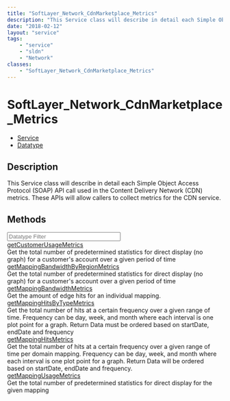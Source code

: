 ```yaml
---
title: "SoftLayer_Network_CdnMarketplace_Metrics"
description: "This Service class will describe in detail each Simple Object Access Protocol (SOAP) API call used in the Content Delive... "
date: "2018-02-12"
layout: "service"
tags:
    - "service"
    - "sldn"
    - "Network"
classes:
    - "SoftLayer_Network_CdnMarketplace_Metrics"
---
```

# SoftLayer_Network_CdnMarketplace_Metrics
<div id='service-datatype'>
    <ul id='sldn-reference-tabs'>
    <li id='service'> <a href='/reference/services/SoftLayer_Network_CdnMarketplace_Metrics' >Service</a></li>    <li id='datatype'> <a href='/reference/datatypes/SoftLayer_Network_CdnMarketplace_Metrics' >Datatype</a></li>
    </ul>
</div>

## Description
This Service class will describe in detail each Simple Object Access Protocol (SOAP) API call used in the Content Delivery Network (CDN) metrics. These APIs will allow callers to collect metrics for the CDN service. 
        
        
<div id="properties" class="content">
    <h2>Methods</h2>
    <div class="view-filters">
        <div class="clearfix">
            <div class="search-input-box">
                <input placeholder="Datatype Filter" onkeyup="titleSearch(inputId='edit-combine', divId='method-div', elementClass='method-row')" 
                    type="text" id="edit-combine" value="" size="30" maxlength="128" class="form-text">
            </div>
        </div>
    </div>
    <div id="method-div">
            <div class="method-row">
                        <span class='view-field-title'><a href='/reference/services/SoftLayer_Network_CdnMarketplace_Metrics/getCustomerUsageMetrics'> getCustomerUsageMetrics</a> </span>
            <div class='views-field-body'>Get the total number of predetermined statistics for direct display (no graph) for a customer's account over a given period of time </div>
        </div>
            <div class="method-row">
                        <span class='view-field-title'><a href='/reference/services/SoftLayer_Network_CdnMarketplace_Metrics/getMappingBandwidthByRegionMetrics'> getMappingBandwidthByRegionMetrics</a> </span>
            <div class='views-field-body'>Get the total number of predetermined statistics for direct display (no graph) for a customer's account over a given period of time </div>
        </div>
            <div class="method-row">
                        <span class='view-field-title'><a href='/reference/services/SoftLayer_Network_CdnMarketplace_Metrics/getMappingBandwidthMetrics'> getMappingBandwidthMetrics</a> </span>
            <div class='views-field-body'>Get the amount of edge hits for an individual mapping. </div>
        </div>
            <div class="method-row">
                        <span class='view-field-title'><a href='/reference/services/SoftLayer_Network_CdnMarketplace_Metrics/getMappingHitsByTypeMetrics'> getMappingHitsByTypeMetrics</a> </span>
            <div class='views-field-body'>Get the total number of hits at a certain frequency over a given range of time. Frequency can be day, week, and month where each interval is one plot point for a graph. Return Data must be ordered based on startDate, endDate and frequency </div>
        </div>
            <div class="method-row">
                        <span class='view-field-title'><a href='/reference/services/SoftLayer_Network_CdnMarketplace_Metrics/getMappingHitsMetrics'> getMappingHitsMetrics</a> </span>
            <div class='views-field-body'>Get the total number of hits at a certain frequency over a given range of time per domain mapping. Frequency can be day, week, and month where each interval is one plot point for a graph. Return Data will be ordered based on startDate, endDate and frequency. </div>
        </div>
            <div class="method-row">
                        <span class='view-field-title'><a href='/reference/services/SoftLayer_Network_CdnMarketplace_Metrics/getMappingUsageMetrics'> getMappingUsageMetrics</a> </span>
            <div class='views-field-body'>Get the total number of predetermined statistics for direct display for the given mapping </div>
        </div>
        </div>
</div>

